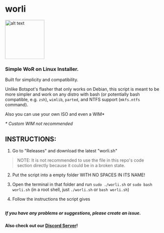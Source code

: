 # worli
<img src="https://user-images.githubusercontent.com/76966404/138036784-79d9e23f-7eae-414c-904e-9c8883382bed.png" alt="alt text" title="logo made by fengzi" width="128" height="128">

### Simple WoR on Linux Installer.

Built for simplicity and compatibility.

Unlike Botspot's flasher that only works on Debian, this script is meant to be more simpler and work on any distro with bash (or potentially bash compatible, e.g. `zsh`), `wimlib`, `parted`, and NTFS support (`mkfs.ntfs` command). 
 
Also you can use your own ISO and even a WIM*

*\* Custom WIM not recommended*

## INSTRUCTIONS:

1. Go to "Releases" and download the latest "worli.sh"

  > NOTE: It is not recommended to use the file in this repo's code section directly because it could be in a broken state.

2. Put the script into a empty folder WITH NO SPACES IN ITS NAME!

3. Open the terminal in that folder and run `sudo ./worli.sh` or `sudo bash worli.sh` (in a root shell, just `./worli.sh` or `bash worli.sh`)

4. Follow the instructions the script gives

##

##### If you have any problems or suggestions, please create an issue.

**Also check out our [Discord Server](https://discord.gg/26CMEjQ47g)!**
